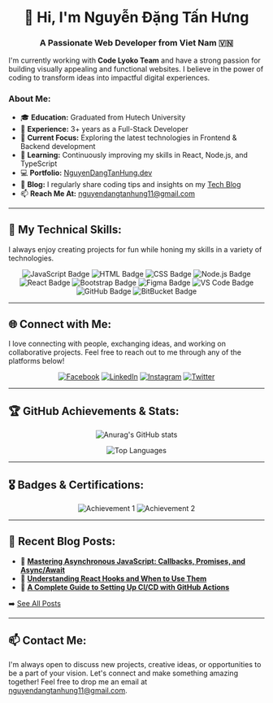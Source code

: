 # <div align="center">👋 Hi, I'm Nguyễn Đặng Tấn Hưng</div>
### <div align="center">A Passionate Web Developer from Viet Nam 🇻🇳 </div>

I'm currently working with **Code Lyoko Team** and have a strong passion for building visually appealing and functional websites. I believe in the power of coding to transform ideas into impactful digital experiences.

### About Me:
- 🎓 **Education:** Graduated from Hutech University  
- 💼 **Experience:** 3+ years as a Full-Stack Developer  
- 🔭 **Current Focus:** Exploring the latest technologies in Frontend & Backend development  
- 🌱 **Learning:** Continuously improving my skills in React, Node.js, and TypeScript  
- 💻 **Portfolio:** [NguyenDangTanHung.dev](https://NguyenDangTanHung.dev)  
- 📝 **Blog:** I regularly share coding tips and insights on my [Tech Blog](https://blog.NguyenDangTanHung.dev)  
- 📫 **Reach Me At:** [nguyendangtanhung11@gmail.com](mailto:nguyendangtanhung11@gmail.com)  

---

## 💼 My Technical Skills:
I always enjoy creating projects for fun while honing my skills in a variety of technologies.

<div align="center">

![JavaScript Badge](https://img.shields.io/badge/-JavaScript-F0DB4F?style=for-the-badge&logo=javascript&logoColor=black)
![HTML Badge](https://img.shields.io/badge/-HTML5-E34F26?style=for-the-badge&logo=html5&logoColor=white)
![CSS Badge](https://img.shields.io/badge/-CSS3-1572B6?style=for-the-badge&logo=css3&logoColor=white)
![Node.js Badge](https://img.shields.io/badge/-Node.js-68A063?style=for-the-badge&logo=node.js&logoColor=white)
![React Badge](https://img.shields.io/badge/-React-61DAFB?style=for-the-badge&logo=react&logoColor=black)
![Bootstrap Badge](https://img.shields.io/badge/-Bootstrap-563D7C?style=for-the-badge&logo=bootstrap&logoColor=white)
![Figma Badge](https://img.shields.io/badge/-Figma-F24E1E?style=for-the-badge&logo=figma&logoColor=white)
![VS Code Badge](https://img.shields.io/badge/-VS_Code-007ACC?style=for-the-badge&logo=visual-studio-code&logoColor=white)
![GitHub Badge](https://img.shields.io/badge/-GitHub-181717?style=for-the-badge&logo=github&logoColor=white)
![BitBucket Badge](https://img.shields.io/badge/-Bitbucket-0052CC?style=for-the-badge&logo=bitbucket&logoColor=white)

</div>

---

## 🌐 Connect with Me:
I love connecting with people, exchanging ideas, and working on collaborative projects. Feel free to reach out to me through any of the platforms below!

<div align="center">

[![Facebook](https://img.shields.io/badge/Facebook-1877F2?style=for-the-badge&logo=facebook&logoColor=white)](https://facebook.com/username)
[![LinkedIn](https://img.shields.io/badge/LinkedIn-0077B5?style=for-the-badge&logo=linkedin&logoColor=white)](https://linkedin.com/in/username)
[![Instagram](https://img.shields.io/badge/Instagram-E4405F?style=for-the-badge&logo=instagram&logoColor=white)](https://instagram.com/username)
[![Twitter](https://img.shields.io/badge/Twitter-1DA1F2?style=for-the-badge&logo=twitter&logoColor=white)](https://twitter.com/username)

</div>

---

## 🏆 GitHub Achievements & Stats:
<div align="center">

![Anurag's GitHub stats](https://github-readme-stats.vercel.app/api?username=NguyenDangTanHung&show_icons=true&theme=radical&hide_title=true)

![Top Languages](https://github-readme-stats.vercel.app/api/top-langs/?username=NguyenDangTanHung&layout=compact&theme=radical&hide=css,html)

</div>

---

## 🎖️ Badges & Certifications:
<div align="center">

![Achievement 1](https://your-image-url-1.com)
![Achievement 2](https://your-image-url-2.com)

</div>

---

## 📜 Recent Blog Posts:
- 📝 **[Mastering Asynchronous JavaScript: Callbacks, Promises, and Async/Await](https://blog.NguyenDangTanHung.dev/mastering-async-js)**  
- 📝 **[Understanding React Hooks and When to Use Them](https://blog.NguyenDangTanHung.dev/react-hooks-guide)**  
- 📝 **[A Complete Guide to Setting Up CI/CD with GitHub Actions](https://blog.NguyenDangTanHung.dev/github-actions-cicd)**  

➡️ [See All Posts](https://blog.NguyenDangTanHung.dev)

---

## 📫 Contact Me:
I'm always open to discuss new projects, creative ideas, or opportunities to be a part of your vision. Let's connect and make something amazing together! Feel free to drop me an email at [nguyendangtanhung11@gmail.com](mailto:nguyendangtanhung11@gmail.com).
